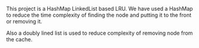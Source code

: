 This project is a HashMap LinkedList based LRU. We have used a HashMap to reduce the time complexity of finding the node and putting it to the front or removing it.

Also a doubly lined list is used to reduce complexity of removing node from the cache.